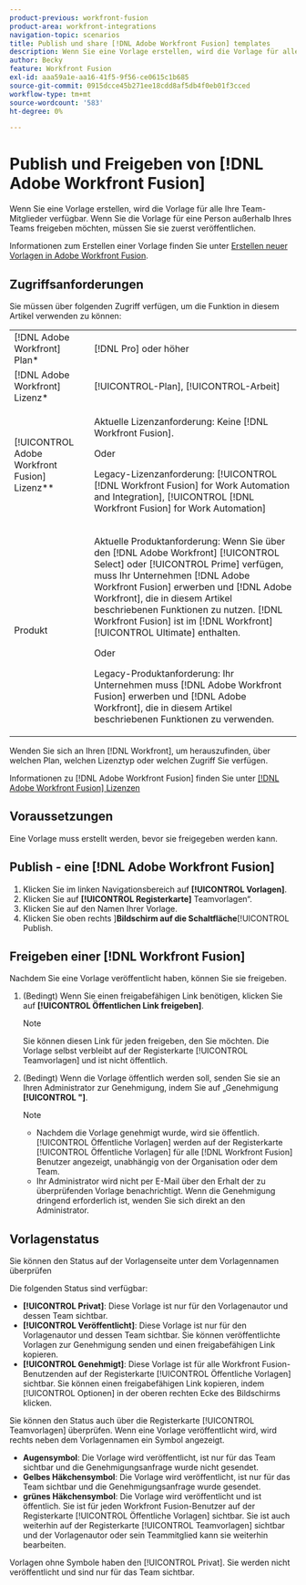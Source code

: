 ```yaml
---
product-previous: workfront-fusion
product-area: workfront-integrations
navigation-topic: scenarios
title: Publish und share [!DNL Adobe Workfront Fusion] templates
description: Wenn Sie eine Vorlage erstellen, wird die Vorlage für alle Ihre Team-Mitglieder verfügbar. Wenn Sie die Vorlage für eine Person außerhalb Ihres Teams freigeben möchten, müssen Sie sie zuerst veröffentlichen.
author: Becky
feature: Workfront Fusion
exl-id: aaa59a1e-aa16-41f5-9f56-ce0615c1b685
source-git-commit: 0915dcce45b271ee18cdd8af5db4f0eb01f3cced
workflow-type: tm+mt
source-wordcount: '583'
ht-degree: 0%

---
```


# Publish und Freigeben von [!DNL Adobe Workfront Fusion]

Wenn Sie eine Vorlage erstellen, wird die Vorlage für alle Ihre Team-Mitglieder verfügbar. Wenn Sie die Vorlage für eine Person außerhalb Ihres Teams freigeben möchten, müssen Sie sie zuerst veröffentlichen.

Informationen zum Erstellen einer Vorlage finden Sie unter [Erstellen neuer Vorlagen in Adobe Workfront Fusion](../../../workfront-fusion/scenarios/templates/create-new-fusion-templates.md).

## Zugriffsanforderungen

Sie müssen über folgenden Zugriff verfügen, um die Funktion in diesem Artikel verwenden zu können:

<table style="table-layout:auto"> 
 <col> 
 <col> 
 <tbody> 
  <tr> 
    <td role="rowheader">[!DNL Adobe Workfront] Plan*</td> 
   <td> <p>[!DNL Pro] oder höher</p> </td> 
  </tr> 
  <tr data-mc-conditions=""> 
   <td role="rowheader">[!DNL Adobe Workfront] Lizenz*</td> 
   <td> <p>[!UICONTROL-Plan], [!UICONTROL-Arbeit]</p> </td> 
  </tr> 
  <tr> 
   <td role="rowheader">[!UICONTROL Adobe Workfront Fusion] Lizenz**</td> 
  <td>
   <p>Aktuelle Lizenzanforderung: Keine [!DNL Workfront Fusion].</p>
   <p>Oder</p>
   <p>Legacy-Lizenzanforderung: [!UICONTROL [!DNL Workfront Fusion] for Work Automation and Integration], [!UICONTROL [!DNL Workfront Fusion] for Work Automation]</p>
   </td>    </tr> 
  </tr> 
  <tr> 
   <td role="rowheader">Produkt</td> 
   <td>
   <p>Aktuelle Produktanforderung: Wenn Sie über den [!DNL Adobe Workfront] [!UICONTROL Select] oder [!UICONTROL Prime] verfügen, muss Ihr Unternehmen [!DNL Adobe Workfront Fusion] erwerben und [!DNL Adobe Workfront], die in diesem Artikel beschriebenen Funktionen zu nutzen. [!DNL Workfront Fusion] ist im [!DNL Workfront] [!UICONTROL Ultimate] enthalten.</p>
   <p>Oder</p>
   <p>Legacy-Produktanforderung: Ihr Unternehmen muss [!DNL Adobe Workfront Fusion] erwerben und [!DNL Adobe Workfront], die in diesem Artikel beschriebenen Funktionen zu verwenden.</p>
   </td> 
  </tr> 
 </tbody> 
</table>

Wenden Sie sich an Ihren [!DNL Workfront], um herauszufinden, über welchen Plan, welchen Lizenztyp oder welchen Zugriff Sie verfügen.

Informationen zu [!DNL Adobe Workfront Fusion] finden Sie unter [[!DNL Adobe Workfront Fusion] Lizenzen](../../../workfront-fusion/get-started/license-automation-vs-integration.md)

## Voraussetzungen

Eine Vorlage muss erstellt werden, bevor sie freigegeben werden kann.

## Publish - eine [!DNL Adobe Workfront Fusion]

1. Klicken Sie im linken Navigationsbereich auf **[!UICONTROL Vorlagen]**.
1. Klicken Sie auf **[!UICONTROL Registerkarte]** Teamvorlagen“.
1. Klicken Sie auf den Namen Ihrer Vorlage.
1. Klicken Sie oben rechts ]**Bildschirm auf die Schaltfläche**[!UICONTROL  Publish.

## Freigeben einer [!DNL Workfront Fusion]

Nachdem Sie eine Vorlage veröffentlicht haben, können Sie sie freigeben.

1. (Bedingt) Wenn Sie einen freigabefähigen Link benötigen, klicken Sie auf **[!UICONTROL Öffentlichen Link freigeben]**.

   >[!NOTE]
   >
   >Sie können diesen Link für jeden freigeben, den Sie möchten. Die Vorlage selbst verbleibt auf der Registerkarte [!UICONTROL Teamvorlagen] und ist nicht öffentlich.

1. (Bedingt) Wenn die Vorlage öffentlich werden soll, senden Sie sie an Ihren Administrator zur Genehmigung, indem Sie auf „Genehmigung **[!UICONTROL &quot;]**.

   >[!NOTE]
   >
   >* Nachdem die Vorlage genehmigt wurde, wird sie öffentlich. [!UICONTROL Öffentliche Vorlagen] werden auf der Registerkarte [!UICONTROL Öffentliche Vorlagen] für alle [!DNL Workfront Fusion] Benutzer angezeigt, unabhängig von der Organisation oder dem Team.
   >* Ihr Administrator wird nicht per E-Mail über den Erhalt der zu überprüfenden Vorlage benachrichtigt. Wenn die Genehmigung dringend erforderlich ist, wenden Sie sich direkt an den Administrator.


## Vorlagenstatus

Sie können den Status auf der Vorlagenseite unter dem Vorlagennamen überprüfen

Die folgenden Status sind verfügbar:

* **[!UICONTROL Privat]**: Diese Vorlage ist nur für den Vorlagenautor und dessen Team sichtbar.
* **[!UICONTROL Veröffentlicht]**: Diese Vorlage ist nur für den Vorlagenautor und dessen Team sichtbar. Sie können veröffentlichte Vorlagen zur Genehmigung senden und einen freigabefähigen Link kopieren.
* **[!UICONTROL Genehmigt]**: Diese Vorlage ist für alle Workfront Fusion-Benutzenden auf der Registerkarte [!UICONTROL Öffentliche Vorlagen] sichtbar. Sie können einen freigabefähigen Link kopieren, indem [!UICONTROL Optionen] in der oberen rechten Ecke des Bildschirms klicken.

Sie können den Status auch über die Registerkarte [!UICONTROL Teamvorlagen] überprüfen. Wenn eine Vorlage veröffentlicht wird, wird rechts neben dem Vorlagennamen ein Symbol angezeigt.

* **Augensymbol**: Die Vorlage wird veröffentlicht, ist nur für das Team sichtbar und die Genehmigungsanfrage wurde nicht gesendet.
* **Gelbes Häkchensymbol**: Die Vorlage wird veröffentlicht, ist nur für das Team sichtbar und die Genehmigungsanfrage wurde gesendet.
* **grünes Häkchensymbol**: Die Vorlage wird veröffentlicht und ist öffentlich. Sie ist für jeden Workfront Fusion-Benutzer auf der Registerkarte [!UICONTROL Öffentliche Vorlagen] sichtbar. Sie ist auch weiterhin auf der Registerkarte [!UICONTROL Teamvorlagen] sichtbar und der Vorlagenautor oder sein Teammitglied kann sie weiterhin bearbeiten.

Vorlagen ohne Symbole haben den [!UICONTROL Privat]. Sie werden nicht veröffentlicht und sind nur für das Team sichtbar.
